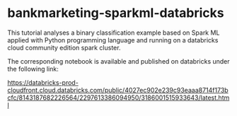 # bankmarketing-sparkml-databricks
This tutorial analyses a binary classification example based on Spark ML applied with Python programming language and running on a databricks cloud community edition spark cluster.

The corresponding notebook is available and published on databricks under the following link:

https://databricks-prod-cloudfront.cloud.databricks.com/public/4027ec902e239c93eaaa8714f173bcfc/8143187682226564/2297613386094950/3186001515933643/latest.html
